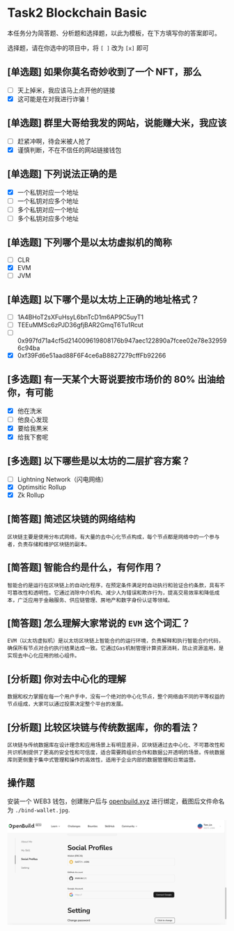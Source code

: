 # Task2 Blockchain Basic

本任务分为简答题、分析题和选择题，以此为模板，在下方填写你的答案即可。

选择题，请在你选中的项目中，将 `[ ]` 改为 `[x]` 即可

## [单选题] 如果你莫名奇妙收到了一个 NFT，那么

- [ ] 天上掉米，我应该马上点开他的链接
- [x] 这可能是在对我进行诈骗！

## [单选题] 群里大哥给我发的网站，说能赚大米，我应该

- [ ] 赶紧冲啊，待会米被人抢了
- [x] 谨慎判断，不在不信任的网站链接钱包

## [单选题] 下列说法正确的是

- [x] 一个私钥对应一个地址
- [ ] 一个私钥对应多个地址
- [ ] 多个私钥对应一个地址
- [ ] 多个私钥对应多个地址

## [单选题] 下列哪个是以太坊虚拟机的简称

- [ ] CLR
- [x] EVM
- [ ] JVM

## [单选题] 以下哪个是以太坊上正确的地址格式？

- [ ] 1A4BHoT2sXFuHsyL6bnTcD1m6AP9C5uyT1
- [ ] TEEuMMSc6zPJD36gfjBAR2GmqT6Tu1Rcut
- [ ] 0x997fd71a4cf5d214009619808176b947aec122890a7fcee02e78e329596c94ba
- [x] 0xf39Fd6e51aad88F6F4ce6aB8827279cffFb92266

## [多选题] 有一天某个大哥说要按市场价的 80% 出油给你，有可能

- [x] 他在洗米
- [ ] 他良心发现
- [x] 要给我黒米
- [x] 给我下套呢

## [多选题] 以下哪些是以太坊的二层扩容方案？

- [ ] Lightning Network（闪电网络）
- [x] Optimsitic Rollup
- [x] Zk Rollup

## [简答题] 简述区块链的网络结构

```
区块链主要是使用分布式网络，有大量的去中心化节点构成，每个节点都是网络中的一个参与者，负责存储和维护区块链的副本。
```

## [简答题] 智能合约是什么，有何作用？

```
智能合约是运行在区块链上的自动化程序，在预定条件满足时自动执行和验证合约条款，具有不可篡改性和透明性。它通过消除中介机构、减少人为错误和欺诈行为，提高交易效率和降低成本，广泛应用于金融服务、供应链管理、房地产和数字身份认证等领域。
```

## [简答题] 怎么理解大家常说的 `EVM` 这个词汇？

```
EVM（以太坊虚拟机）是以太坊区块链上智能合约的运行环境，负责解释和执行智能合约代码，确保所有节点对合约执行结果达成一致。它通过Gas机制管理计算资源消耗，防止资源滥用，是实现去中心化应用的核心组件。
```

## [分析题] 你对去中心化的理解

```
数据和权力掌握在每一个用户手中，没有一个绝对的中心化节点，整个网络由不同的平等权益的节点组成，大家可以通过投票决定整个平台的发展。
```

## [分析题] 比较区块链与传统数据库，你的看法？

```
区块链与传统数据库在设计理念和应用场景上有明显差异，区块链通过去中心化、不可篡改性和共识机制提供了更高的安全性和可信度，适合需要跨组织合作和数据公开透明的场景。传统数据库则更侧重于集中式管理和操作的高效性，适用于企业内部的数据管理和日常运营。
```

## 操作题

安装一个 WEB3 钱包，创建账户后与 [openbuild.xyz](https://openbuild.xyz/profile) 进行绑定，截图后文件命名为 `./bind-wallet.jpg`.

![alt text](bind-wallet.jpg)
